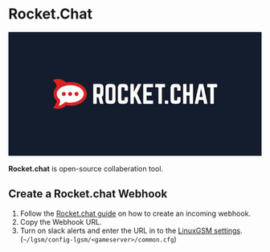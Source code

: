 # Rocket.Chat

![](../.gitbook/assets/rocket.chat.jpg)

**Rocket.chat** is open-source collaberation tool.

## Create a Rocket.chat Webhook

1. Follow the [Rocket.chat guide](https://docs.rocket.chat/guides/administrator-guides/integrations#incoming-webhook-script) on how to create an incoming webhook.
2. Copy the Webhook URL.
3. Turn on slack alerts and enter the URL in to the [LinuxGSM settings](../configuration/linuxgsm-config.md).  \(`~/lgsm/config-lgsm/<gameserver>/common.cfg`\)





